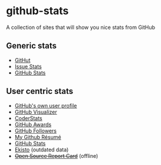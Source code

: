 # github-stats

A collection of sites that will show you nice stats from GitHub

## Generic stats

- [GitHut](http://githut.info)
- [Issue Stats](http://issuestats.com)
- [GitHub Stats](http://githubstats.lip.is)

## User centric stats

- [GitHub's own user profile](https://github.com/watson)
- [GitHub Visualizer](http://ghv.artzub.com/#user=watson)
- [CoderStats](http://coderstats.net/github/watson/)
- [GitHub Awards](http://github-awards.com/users/search?login=watson)
- [GitHub Followers](http://www.github-followers.com/watson)
- [My Github Résumé](http://resume.github.io/?watson)
- [GitHub Stats](http://githubstats.lip.is/watson)
- [Ekisto](http://ekisto.sq.ro) (outdated data)
- ~~[Open Source Report Card](https://osrc.dfm.io)~~ (offline)
